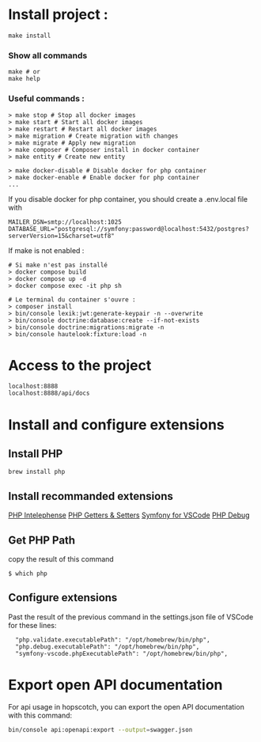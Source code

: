 # Install project : 

```shell
make install
```

### Show all commands

```shell
make # or
make help
```

### Useful commands : 

```shell
> make stop # Stop all docker images
> make start # Start all docker images
> make restart # Restart all docker images
> make migration # Create migration with changes
> make migrate # Apply new migration 
> make composer # Composer install in docker container
> make entity # Create new entity

> make docker-disable # Disable docker for php container 
> make docker-enable # Enable docker for php container
...
```

If you disable docker for php container, you should create a .env.local file with 

```dotenv
MAILER_DSN=smtp://localhost:1025
DATABASE_URL="postgresql://symfony:password@localhost:5432/postgres?serverVersion=15&charset=utf8"
```


If make is not enabled : 

```shell
# Si make n'est pas installé 
> docker compose build
> docker compose up -d
> docker compose exec -it php sh

# Le terminal du container s'ouvre :
> composer install
> bin/console lexik:jwt:generate-keypair -n --overwrite
> bin/console doctrine:database:create --if-not-exists
> bin/console doctrine:migrations:migrate -n
> bin/console hautelook:fixture:load -n
```
# Access to the project
```
localhost:8888
localhost:8888/api/docs
```
# Install and configure extensions

## Install PHP
```
brew install php
```

## Install recommanded extensions
[PHP Intelephense]([URL](https://marketplace.visualstudio.com/items?itemName=bmewburn.vscode-intelephense-client))
[PHP Getters & Setters](https://marketplace.visualstudio.com/items?itemName=phproberto.vscode-php-getters-setters)
[Symfony for VSCode](https://marketplace.visualstudio.com/items?itemName=TheNouillet.symfony-vscode)
[PHP Debug](https://marketplace.visualstudio.com/items?itemName=xdebug.php-debug)

## Get PHP Path
copy the result of this command
```
$ which php
```

## Configure extensions
Past the result of the previous command in the settings.json file of VSCode for these lines:
```
  "php.validate.executablePath": "/opt/homebrew/bin/php",
  "php.debug.executablePath": "/opt/homebrew/bin/php",
  "symfony-vscode.phpExecutablePath": "/opt/homebrew/bin/php",
```

# Export open API documentation
For api usage in hopscotch, you can export the open API documentation with this command:
```sh
bin/console api:openapi:export --output=swagger.json
```
